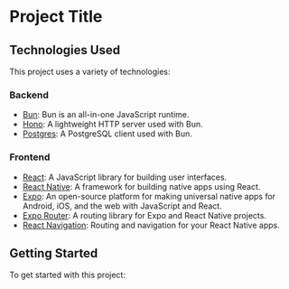 # Project Title

## Technologies Used

This project uses a variety of technologies:

### Backend

- [Bun](https://github.com/lukeed/bun): Bun is an all-in-one JavaScript runtime.
- [Hono](https://www.npmjs.com/package/hono): A lightweight HTTP server used with Bun.
- [Postgres](https://www.npmjs.com/package/postgres): A PostgreSQL client used with Bun.

### Frontend

- [React](https://reactjs.org/): A JavaScript library for building user interfaces.
- [React Native](https://reactnative.dev/): A framework for building native apps using React.
- [Expo](https://expo.dev/): An open-source platform for making universal native apps for Android, iOS, and the web with JavaScript and React.
- [Expo Router](https://www.npmjs.com/package/expo-router): A routing library for Expo and React Native projects.
- [React Navigation](https://reactnavigation.org/): Routing and navigation for your React Native apps.

## Getting Started

To get started with this project:

<!-- 1. Clone the repository.
2. Install the dependencies with `npm install`.
3. Start the development server with `npm run dev` for the backend and `npm start` for the frontend. -->

<!-- ## Contributing

Please read [CONTRIBUTING.md](CONTRIBUTING.md) for details on our code of conduct, and the process for submitting pull requests to us.

## License

This project is licensed under the MIT License - see the [LICENSE.md](LICENSE.md) file for details -->
